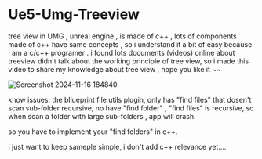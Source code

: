 # Ue5-Umg-Treeview

tree view in UMG , unreal engine , is made of c++ , lots of components made of c++ have same concepts , so i understand it a bit of easy because i am a c/c++ programer . i found lots documents (videos) online about treeview didn't talk about the working principle of tree view, so i made this video to share my knowledge about tree view , hope you like it ~~


![Screenshot 2024-11-16 184840](https://github.com/user-attachments/assets/44d8860c-3aaf-4173-9f2f-98d97b9e7be3)



know issues:
 the bllueprint file utils plugin, only has "find files" that dosen't scan sub-folder recursive, no have "find folder" , 
 "find files" is recursive,  so when scan a folder with large sub-folders , app will crash.

 so you have to implement your "find folders" in c++.

 i just want to keep sameple simple, i don't add c++ relevance yet....
